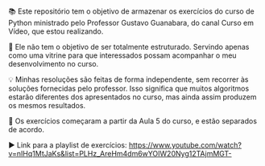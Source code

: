 📚 Este repositório tem o objetivo de armazenar os exercícios do curso de Python ministrado pelo Professor Gustavo Guanabara, do canal Curso em Vídeo, que estou realizando.

📝 Ele não tem o objetivo de ser totalmente estruturado. Servindo apenas como uma vitrine para que interessados possam acompanhar o meu desenvolvimento no curso.

💡 Minhas resoluções são feitas de forma independente, sem recorrer às soluções fornecidas pelo professor. Isso significa que muitos algoritmos estarão diferentes dos apresentados no curso, mas ainda assim produzem os mesmos resultados.

📅 Os exercícios começaram a partir da Aula 5 do curso, e estão separados de acordo.

▶️ Link para a playlist de exercícios: 
https://www.youtube.com/watch?v=nIHq1MtJaKs&list=PLHz_AreHm4dm6wYOIW20Nyg12TAjmMGT-

